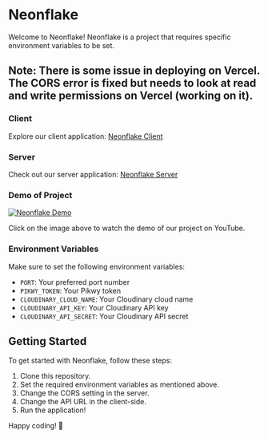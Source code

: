 # Neonflake

Welcome to Neonflake! Neonflake is a project that requires specific environment variables to be set.

## Note: There is some issue in deploying on Vercel. The CORS error is fixed but needs to look at read and write permissions on Vercel (working on it).

### Client
Explore our client application: [Neonflake Client](https://neonflake-client.vercel.app/)

### Server
Check out our server application: [Neonflake Server](https://neonflake-umber.vercel.app/)

### Demo of Project

[![Neonflake Demo](https://img.youtube.com/vi/iCgQAghgm98/maxresdefault.jpg)](https://youtu.be/iCgQAghgm98)

Click on the image above to watch the demo of our project on YouTube.

### Environment Variables

Make sure to set the following environment variables:

- `PORT`: Your preferred port number
- `PIKWY_TOKEN`: Your Pikwy token
- `CLOUDINARY_CLOUD_NAME`: Your Cloudinary cloud name
- `CLOUDINARY_API_KEY`: Your Cloudinary API key
- `CLOUDINARY_API_SECRET`: Your Cloudinary API secret

## Getting Started

To get started with Neonflake, follow these steps:

1. Clone this repository.
2. Set the required environment variables as mentioned above.
3. Change the CORS setting in the server.
4. Change the API URL in the client-side.
5. Run the application!

Happy coding! 🚀
